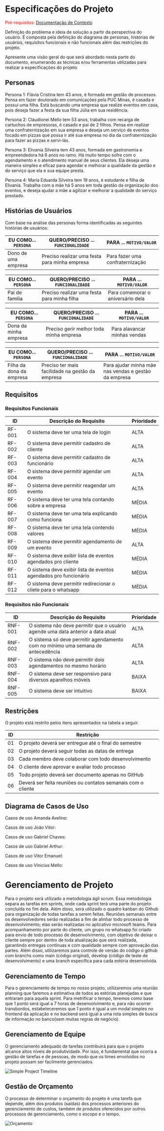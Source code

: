 # Especificações do Projeto

<span style="color:red">Pré-requisitos: <a href="1-Documentação de Contexto.md"> Documentação de Contexto</a></span>

Definição do problema e ideia de solução a partir da perspectiva do usuário. É composta pela definição do  diagrama de personas, histórias de usuários, requisitos funcionais e não funcionais além das restrições do projeto.

Apresente uma visão geral do que será abordado nesta parte do documento, enumerando as técnicas e/ou ferramentas utilizadas para realizar a especificações do projeto

## Personas

Persona 1: Flávia Cristina tem 43 anos, é formada em gestão de processos. Pensa em fazer doutorado em comunicações pela PUC Minas, é casada e possui uma filha. Está buscando uma empresa que realize eventos em casa, pois deseja fazer a festa da sua filha Júlia em sua residência. 

Persona 2: Claudionei Mello tem 53 anos, trabalha com recarga de cartuchos de empresoras, é casado e pai de 2 filhos. Pensa em realizar uma confraternização em sua empresa e deseja um serviço de eventos focado em pizzas que possa ir até sua empresa no dia da confraternização para fazer as pizzas e servi-lás.

Persona 3: Elivania Silveira tem 43 anos, formada em gastronomia e empreendedora há 6 anos no ramo. Há muito tempo sofre com o agendamento e o atendimento manual de seus clientes. Ela deseja uma maneira simples e eficaz para agendar e melhorar a qualidade da gestão e do serviço que ela e sua equipe presta. 

Persona 4: Maria Eduarda Silveira tem 19 anos, é estudante e filha de Elivania. Trabalha com a mãe há 5 anos em toda gestão da organização dos eventos, e deseja ajudar a mãe a agilizar e melhorar a qualidade do serviço prestado.

## Histórias de Usuários

Com base na análise das personas forma identificadas as seguintes histórias de usuários:

|EU COMO... `PERSONA`| QUERO/PRECISO ... `FUNCIONALIDADE` |PARA ... `MOTIVO/VALOR`                 |
|--------------------|------------------------------------|----------------------------------------|
|Dono de uma empresa | Preciso realizar uma festa para minha empresa     | Para fazer uma confraternização        |                                                          

|EU COMO... `PERSONA`| QUERO/PRECISO ... `FUNCIONALIDADE` |PARA ... `MOTIVO/VALOR`                 |
|--------------------|------------------------------------|----------------------------------------|
|Pai de familia      | Preciso realizar uma festa para  minha filha         | Para comemorar o aniversário dela      |
                                                                              

|EU COMO... `PERSONA`| QUERO/PRECISO ... `FUNCIONALIDADE` |PARA ... `MOTIVO/VALOR`                 |
|--------------------|------------------------------------|----------------------------------------|
|Dona da minha empresa        | Preciso gerir melhor toda minha empresa               | Para alavancar minhas vendas            
                                           


|EU COMO... `PERSONA`| QUERO/PRECISO ... `FUNCIONALIDADE` |PARA ... `MOTIVO/VALOR`                 |
|--------------------|------------------------------------|----------------------------------------|
|Filha da dona da empresa       | Preciso ter mais facilidade na gestão da empresa           | Para ajudar minha mãe nas vendas e gestão da empresa              
                                   
## Requisitos

### Requisitos Funcionais

|ID    | Descrição do Requisito  | Prioridade |
|------|-----------------------------------------|----|
|RF-001| O sistema deve ter uma tela de login  | ALTA | 
|RF-002| O sistema deve permitir cadastro de cliente| ALTA |
|RF-003| O sistema deve permitir cadastro de funcionário | ALTA |
|RF-004| O sistema deve permitir agendar um evento | ALTA |
|RF-005| O sistema deve permitir reagendar um evento | ALTA |
|RF-006| O sistema deve ter uma tela contando sobre a empresa | MÉDIA |
|RF-007| O sistema deve ter uma tela explicando como funciona | MÉDIA |
|RF-008| O sistema deve ter uma tela contendo valores | MÉDIA |
|RF-009| O sistema deve permitir agendamento de um evento | ALTA |
|RF-010| O sistema deve exibir lista de eventos agendados pro cliente | MÉDIA |
|RF-011| O sistema deve exibir lista de eventos agendados pro funcionário | MÉDIA |
|RF-012| O sistema deve permitir redirecionar o cliete para o whatsapp | MÉDIA |

### Requisitos não Funcionais

|ID     | Descrição do Requisito  |Prioridade |
|-------|-------------------------|----|
|RNF-001| O sistema não deve permitir que o usuário agende uma data anterior a data atual | ALTA | 
|RNF-002| O sistema só deve permitir agendamento com no mínimo uma semana de antecedência |  ALTA | 
|RNF-003| O sistema não deve permitir dois agendamentos no mesmo horário |  ALTA | 
|RNF-004| O sistema deve ser responsivo para diversos aparelhos móveis |  BAIXA | 
|RNF-005| O sistema deve ser intuitivo |  BAIXA |

## Restrições

O projeto está restrito pelos itens apresentados na tabela a seguir.

|ID| Restrição                                                    |
|--|--------------------------------------------------------------|
|01| O projeto deverá ser entregue até o final do semestre        |
|02| O projeto deverá seguir todas as datas de entrega            |
|03| Cada membro deve colaborar com todo desenvolvimento          |
|04| O cliente deve aprovar e avaliar todo processo               |
|05| Todo projeto deverá ser documento apenas no GitHub           |
|06| Deverá ser feita reuniões ou contatos semanais com o cliente |

## Diagrama de Casos de Uso

Casos de uso Amanda Avelino:

Casos de uso João Vitor:

Casos de uso Gabriel Chaves:

Casos de uso Gabriel Arthur:

Casos de uso Vitor Emanuel:

Casos de uso Vinicius Mello:

# Gerenciamento de Projeto

Para o projeto será utilizado a metodologia ágil scrum. Essa metodologia separa as tarefas em sprints, onde cada sprint terá uma parte do projeto concluída no fim dela. Além disso,  será utilizado o quadro kanban do Github para organização de todas tarefas a serem feitas. Reuniões semanais entre os desenvolvedores serão realizadas a fim de alinhar todo processo de desenvolvimento; elas serão realizadas no aplicativo microsoft teams. Para acompanhamento por parte do cliente, um grupo no whatsapp foi criado para envio de todo processo de desenvolvimento, com objetivo de deixar o cliente sempre por dentro de toda atualização que será realizada, garantindo entregas contínuas e com qualidade sempre com aprovação das partes. Além disso, utilizaremos para controle de versão do código o github com branchs como main (código original), develop (código de teste de desenvolvimento) e uma branch específica para cada estória desenvolvida.   

## Gerenciamento de Tempo
Para o gerenciamento de tempo no nosso projeto, utilizaremos uma reunião planning que faremos a estimativa de todos as estórias planejadas e que entraram para aquela sprint. Para metrificar o tempo, teremos como base que 1 ponto será igual a 7 horas de desenvolvimento e, para não ocorrer transbordos, estabeleceremos que 1 ponto é igual a um modal simples no frontend da aplicação e no backend será igual a uma rota simples de busca de informação no banco(sem muitas regras de negócio).

## Gerenciamento de Equipe

O gerenciamento adequado de tarefas contribuirá para que o projeto alcance altos níveis de produtividade. Por isso, é fundamental que ocorra a gestão de tarefas e de pessoas, de modo que os times envolvidos no projeto possam ser facilmente gerenciados. 

![Simple Project Timeline](img/02-project-timeline.png)

## Gestão de Orçamento

O processo de determinar o orçamento do projeto é uma tarefa que depende, além dos produtos (saídas) dos processos anteriores do gerenciamento de custos, também de produtos oferecidos por outros processos de gerenciamento, como o escopo e o tempo.

![Orçamento](img/02-orcamento.png)
